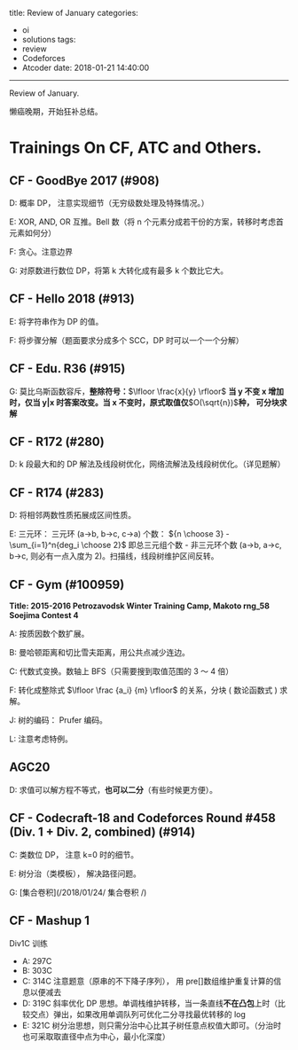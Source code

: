 title: Review of January
categories:
  - oi
  - solutions
tags:
  - review
  - Codeforces
  - Atcoder
date: 2018-01-21 14:40:00
---
Review of January.

懒癌晚期，开始狂补总结。

<!-- more -->

# Trainings On CF, ATC and Others.

## CF - GoodBye 2017 (#908)

D: 概率 DP， 注意实现细节（无穷级数处理及特殊情况。）

E: XOR, AND, OR 互推。Bell 数（将 n 个元素分成若干份的方案，转移时考虑首元素如何分）

F: 贪心。注意边界

G: 对原数进行数位 DP，将第 k 大转化成有最多 k 个数比它大。

## CF - Hello 2018 (#913)

E: 将字符串作为 DP 的值。

F: 将步骤分解（题面要求分成多个 SCC，DP 时可以一个一个分解）

## CF - Edu. R36 (#915)

G: 莫比乌斯函数容斥，**整除符号：**$\lfloor \frac{x}{y} \rfloor$ **当 y 不变 x 增加时，仅当 y|x 时答案改变。当 x 不变时，原式取值仅**$O(\sqrt{n})$**种， 可分块求解**

## CF - R172 (#280)

D: k 段最大和的 DP 解法及线段树优化，网络流解法及线段树优化。（详见题解）

## CF - R174 (#283)

D: 将相邻两数性质拓展成区间性质。

E: 三元环： 三元环 (a->b, b->c, c->a) 个数：
	${n \choose 3} - \sum_{i=1}^n{deg_i \choose 2}$
	即总三元组个数 - 非三元环个数 (a->b, a->c, b->c, 则必有一点入度为 2)。扫描线，线段树维护区间反转。

## CF - Gym (#100959)
**Title: 2015-2016 Petrozavodsk Winter Training Camp, Makoto rng_58 Soejima Contest 4**

A: 按质因数个数扩展。

B: 曼哈顿距离和切比雪夫距离，用公共点减少连边。

C: 代数式变换。数轴上 BFS（只需要搜到取值范围的 3 ～ 4 倍）

F: 转化成整除式 $\lfloor \frac {a_i} {m} \rfloor$ 的关系，分块 ( 数论函数式 ) 求解。

J: 树的编码： Prufer 编码。

L: 注意考虑特例。

## AGC20

D: 求值可以解方程不等式，**也可以二分**（有些时候更方便）。

## CF - Codecraft-18 and Codeforces Round #458 (Div. 1 + Div. 2, combined) (#914)

C: 类数位 DP， 注意 k=0 时的细节。

E: 树分治（类模板）， 解决路径问题。

G: [集合卷积](/2018/01/24/ 集合卷积 /)

## CF - Mashup 1

Div1C 训练

+ A: 297C
+ B: 303C
+ C: 314C
	注意题意（原串的不下降子序列）， 用 pre[]数组维护重复计算的信息以便减去
+ D: 319C
	斜率优化 DP 思想。单调栈维护转移，当一条直线**不在凸包**上时（比较交点）弹出，如果改用单调队列可优化二分寻找最优转移的 log
+ E: 321C
	树分治思想，则只需分治中心比其子树任意点权值大即可。（分治时也可采取取直径中点为中心，最小化深度）